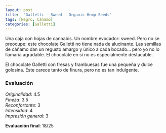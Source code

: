 ```yaml
---
layout: post
title:  "Galletti - Sweed - Organic Hemp Seeds"
tags: [Negro, Cáñamo] 
categories: [Galletti]
---
```


Una caja con hojas de cannabis. Un nombre evocador: sweed. Pero no se preocupe: este chocolate Galletti no tiene nada de alucinante. Las semillas de cáñamo dan un regusto amargo y único a cada bocado... pero yo no lo llamaría agradable.
El chocolate en sí no es especialmente destacable.

El chocolate Galletti con fresas y frambuesas fue una pequeña y dulce golosina. Éste carece tanto de finura, pero no es tan indulgente. 



### Evaluación

_Originalidad_: 4.5  
_Fineza_: 3.5  
_Reconfortante_: 3  
_Intensidad_: 4  
_Impresión general_: 3

**Evaluación final**: 18/25